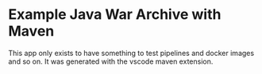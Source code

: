 # Example Java War Archive with Maven

This app only exists to have something to test pipelines and docker images and so on. It was generated with the vscode maven extension.
